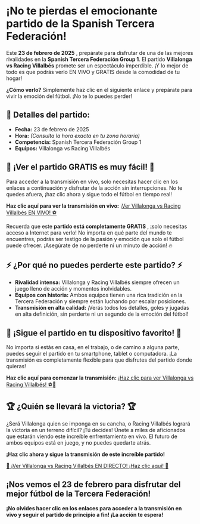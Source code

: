 # ¡No te pierdas el emocionante partido de la Spanish Tercera Federación!

Este **23 de febrero de 2025** , prepárate para disfrutar de una de las mejores rivalidades en la **Spanish Tercera Federación Group 1**. El partido **Villalonga vs Racing Villalbés** promete ser un espectáculo imperdible. ¡Y lo mejor de todo es que podrás verlo EN VIVO y GRATIS desde la comodidad de tu hogar!

**¿Cómo verlo?** Simplemente haz clic en el siguiente enlace y prepárate para vivir la emoción del fútbol. ¡No te lo puedes perder!

## 📅 Detalles del partido:

- **Fecha:** 23 de febrero de 2025
- **Hora:** _(Consulta la hora exacta en tu zona horaria)_
- **Competencia:** Spanish Tercera Federación Group 1
- **Equipos:** Villalonga vs Racing Villalbés

## 🎉 ¡Ver el partido GRATIS es muy fácil! 🎉

Para acceder a la transmisión en vivo, solo necesitas hacer clic en los enlaces a continuación y disfrutar de la acción sin interrupciones. No te quedes afuera, ¡haz clic ahora y sigue todo el fútbol en tiempo real!

**Haz clic aquí para ver la transmisión en vivo:** [¡Ver Villalonga vs Racing Villalbés EN VIVO! ⚽](https://tinyurl.com/livestreamfreeo?st=Villalonga+vs+Racing+Villalb%C3%A9s&si=gh)

Recuerda que este **partido está completamente GRATIS** , ¡solo necesitas acceso a Internet para verlo! No importa en qué parte del mundo te encuentres, podrás ser testigo de la pasión y emoción que solo el fútbol puede ofrecer. ¡Asegúrate de no perderte ni un minuto de acción! 🔥

## ⚡ ¿Por qué no puedes perderte este partido? ⚡

- **Rivalidad intensa:** Villalonga y Racing Villalbés siempre ofrecen un juego lleno de acción y momentos inolvidables.
- **Equipos con historia:** Ambos equipos tienen una rica tradición en la Tercera Federación y siempre están luchando por escalar posiciones.
- **Transmisión en alta calidad:** ¡Verás todos los detalles, goles y jugadas en alta definición, sin perderte ni un segundo de la emoción del fútbol!

## 📲 ¡Sigue el partido en tu dispositivo favorito! 📲

No importa si estás en casa, en el trabajo, o de camino a alguna parte, puedes seguir el partido en tu smartphone, tablet o computadora. ¡La transmisión es completamente flexible para que disfrutes del partido donde quieras!

**Haz clic aquí para comenzar la transmisión:** [¡Haz clic para ver Villalonga vs Racing Villalbés! ⚽🎥](https://tinyurl.com/livestreamfreeo?st=Villalonga+vs+Racing+Villalb%C3%A9s&si=gh)

## 🏆 ¿Quién se llevará la victoria? 🏆

¿Será Villalonga quien se imponga en su cancha, o Racing Villalbés logrará la victoria en un terreno difícil? ¡Tú decides! Únete a miles de aficionados que estarán viendo este increíble enfrentamiento en vivo. El futuro de ambos equipos está en juego, y no puedes quedarte atrás.

**¡Haz clic ahora y sigue la transmisión de este increíble partido!**

[🔗 ¡Ver Villalonga vs Racing Villalbés EN DIRECTO! ¡Haz clic aquí! 🔗](https://tinyurl.com/livestreamfreeo?st=Villalonga+vs+Racing+Villalb%C3%A9s&si=gh)

## ¡Nos vemos el 23 de febrero para disfrutar del mejor fútbol de la Tercera Federación!

**¡No olvides hacer clic en los enlaces para acceder a la transmisión en vivo y seguir el partido de principio a fin! ¡La acción te espera!**
